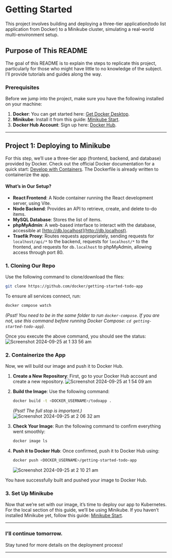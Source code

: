 # Getting Started 

This project involves building and deploying a three-tier application(todo list application from Docker) to a Minikube cluster, simulating a real-world multi-environment setup.


## Purpose of This README
The goal of this README is to explain the steps to replicate this project, particularly for those who might have little to no knowledge of the subject. I’ll provide tutorials and guides along the way.

### Prerequisites
Before we jump into the project, make sure you have the following installed on your machine:

1. **Docker**: You can get started here: [Get Docker Desktop](https://docs.docker.com/get-started/introduction/get-docker-desktop/).
2. **Minikube**: Install it from this guide: [Minikube Start](https://minikube.sigs.k8s.io/docs/start/?arch=%2Fmacos%2Fx86-64%2Fstable%2Fbinary+download).
3. **Docker Hub Account**: Sign up here: [Docker Hub](https://hub.docker.com/).

---

## Project 1: Deploying to Minikube

For this step, we’ll use a three-tier app (frontend, backend, and database) provided by Docker. Check out the official Docker documentation for a quick start: [Develop with Containers](https://docs.docker.com/get-started/introduction/develop-with-containers/). The Dockerfile is already written to containerize the app.

#### What’s in Our Setup?
- **React Frontend**: A Node container running the React development server, using Vite.
- **Node Backend**: Provides an API to retrieve, create, and delete to-do items.
- **MySQL Database**: Stores the list of items.
- **phpMyAdmin**: A web-based interface to interact with the database, accessible at [http://db.localhost](http://db.localhost).
- **Traefik Proxy**: Routes requests appropriately, sending requests for `localhost/api/*` to the backend, requests for `localhost/*` to the frontend, and requests for `db.localhost` to phpMyAdmin, allowing access through port 80.

### 1. Cloning Our Repo



Use the following command to clone/download the files:
```bash
git clone https://github.com/docker/getting-started-todo-app
```

To ensure all services connect, run:
```bash
docker compose watch
```
*(Psst! You need to be in the same folder to run `docker-compose`. If you are not, use this command before running Docker Compose: `cd getting-started-todo-app`).*

Once you execute the above command, you should see the status:
![Screenshot 2024-09-25 at 1 33 56 am](https://github.com/user-attachments/assets/0a8d3d70-b37c-4e7b-97a6-ae4cc9d3f197)

### 2. Containerize the App
Now, we will build our image and push it to Docker Hub.

1. **Create a New Repository**: First, go to your Docker Hub account and create a new repository. 
   ![Screenshot 2024-09-25 at 1 54 09 am](https://github.com/user-attachments/assets/ce453f7f-ef5b-4d0c-bb72-06acd105b46c)

2. **Build the Image**: Use the following command:
   ```bash
   docker build -t <DOCKER_USERNAME>/todoapp .
   ```
   *(Psst! The full stop is important.)*
   ![Screenshot 2024-09-25 at 2 06 32 am](https://github.com/user-attachments/assets/70b93c85-9658-417f-bc3d-72b09b84d02b)

3. **Check Your Image**: Run the following command to confirm everything went smoothly:
   ```bash
   docker image ls
   ```

4. **Push it to Docker Hub**: Once confirmed, push it to Docker Hub using:
   ```bash
   docker push <DOCKER_USERNAME>/getting-started-todo-app
   ```
   ![Screenshot 2024-09-25 at 2 10 21 am](https://github.com/user-attachments/assets/30d4bf7c-0cce-4856-a439-70edfab91a44)

You have successfully built and pushed your image to Docker Hub.

### 3. Set Up Minikube
Now that we’re set with our image, it’s time to deploy our app to Kubernetes. For the local section of this guide, we’ll be using Minikube. If you haven’t installed Minikube yet, follow this guide: [Minikube Start](https://minikube.sigs.k8s.io/docs/start/?arch=%2Fmacos%2Fx86-64%2Fstable%2Fbinary+download).

---

### I’ll continue tomorrow.
Stay tuned for more details on the deployment process!

--- 

```
